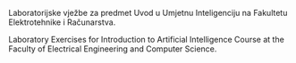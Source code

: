 Laboratorijske vježbe za predmet Uvod u Umjetnu Inteligenciju na Fakultetu Elektrotehnike i Računarstva.

Laboratory Exercises for Introduction to Artificial Intelligence Course at the Faculty of Electrical Engineering and Computer Science.
